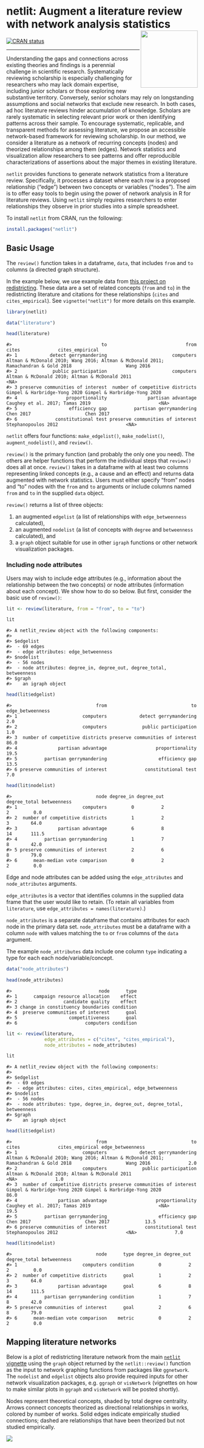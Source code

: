 
<!-- README.md is generated from README.Rmd. Please edit that file -->

# netlit: Augment a literature review with network analysis statistics <img src="man/figures/logo.png" align="right" width="150"/>

<!-- badges: start -->

[![CRAN
status](https://www.r-pkg.org/badges/version/netlit)](https://CRAN.R-project.org/package=netlit)
<!-- badges: end -->

------------------------------------------------------------------------

Understanding the gaps and connections across existing theories and
findings is a perennial challenge in scientific research. Systematically
reviewing scholarship is especially challenging for researchers who may
lack domain expertise, including junior scholars or those exploring new
substantive territory. Conversely, senior scholars may rely on
longstanding assumptions and social networks that exclude new research.
In both cases, ad hoc literature reviews hinder accumulation of
knowledge. Scholars are rarely systematic in selecting relevant prior
work or then identifying patterns across their sample. To encourage
systematic, replicable, and transparent methods for assessing
literature, we propose an accessible network-based framework for
reviewing scholarship. In our method, we consider a literature as a
network of recurring concepts (nodes) and theorized relationships among
them (edges). Network statistics and visualization allow researchers to
see patterns and offer reproducible characterizations of assertions
about the major themes in existing literature.

`netlit` provides functions to generate network statistics from a
literature review. Specifically, it processes a dataset where each row
is a proposed relationship (“edge”) between two concepts or variables
(“nodes”). The aim is to offer easy tools to begin using the power of
network analysis in R for literature reviews. Using `netlit` simply
requires researchers to enter relationships they observe in prior
studies into a simple spreadsheet.

To install `netlit` from CRAN, run the following:

``` r
install.packages("netlit")
```

## Basic Usage

The `review()` function takes in a dataframe, `data`, that includes
`from` and `to` columns (a directed graph structure).

In the example below, we use example data from [this project on
redistricting](https://github.com/judgelord/redistricting). These data
are a set of related concepts (`from` and `to`) in the redistricting
literature and citations for these relationships (`cites` and
`cites_empirical`). See `vignette("netlit")` for more details on this
example.

``` r
library(netlit)

data("literature")

head(literature)
```

    #>                                 to                             from                                                                               cites              cites_empirical
    #> 1            detect gerrymandering                        computers Altman & McDonald 2010; Wang 2016; Altman & McDonald 2011; Ramachandran & Gold 2018                    Wang 2016
    #> 2             public participation                        computers                                      Altman & McDonald 2010; Altman & McDonald 2011                         <NA>
    #> 3 preserve communities of interest  number of competitive districts                                                        Gimpel & Harbridge-Yong 2020 Gimpel & Harbridge-Yong 2020
    #> 4                  proportionality               partisan advantage                                                     Caughey et al. 2017; Tamas 2019                         <NA>
    #> 5                   efficiency gap          partisan gerrymandering                                                                           Chen 2017                    Chen 2017
    #> 6              constitutional test preserve communities of interest                                                                 Stephanopoulos 2012                         <NA>

`netlit` offers four functions: `make_edgelist()`, `make_nodelist()`,
`augment_nodelist()`, and `review()`.

`review()` is the primary function (and probably the only one you need).
The others are helper functions that perform the individual steps that
`review()` does all at once. `review()` takes in a dataframe with at
least two columns representing linked concepts (e.g., a cause and an
effect) and returns data augmented with network statistics. Users must
either specify “from” nodes and “to” nodes with the `from` and `to`
arguments or include columns named `from` and `to` in the supplied
`data` object.

`review()` returns a list of three objects:

1.  an augmented `edgelist` (a list of relationships with
    `edge_betweenness` calculated),
2.  an augmented `nodelist` (a list of concepts with `degree` and
    `betweenness` calculated), and
3.  a `graph` object suitable for use in other `igraph` functions or
    other network visualization packages.

### Including node attributes

Users may wish to include edge attributes (e.g., information about the
relationship between the two concepts) or node attributes (information
about each concept). We show how to do so below. But first, consider the
basic use of `review()`:

``` r
lit <- review(literature, from = "from", to = "to")

lit
```

    #> A netlit_review object with the following components:
    #> 
    #> $edgelist
    #>  - 69 edges
    #>  - edge attributes: edge_betweenness
    #> $nodelist
    #>  - 56 nodes
    #>  - node attributes: degree_in, degree_out, degree_total, betweenness
    #> $graph
    #>    an igraph object

``` r
head(lit$edgelist)
```

    #>                               from                               to edge_betweenness
    #> 1                        computers            detect gerrymandering              2.0
    #> 2                        computers             public participation              1.0
    #> 3  number of competitive districts preserve communities of interest             86.0
    #> 4               partisan advantage                  proportionality             19.5
    #> 5          partisan gerrymandering                   efficiency gap             13.5
    #> 6 preserve communities of interest              constitutional test              7.0

``` r
head(lit$nodelist)
```

    #>                               node degree_in degree_out degree_total betweenness
    #> 1                        computers         0          2            2         0.0
    #> 2  number of competitive districts         1          2            3        64.0
    #> 3               partisan advantage         6          8           14       111.5
    #> 4          partisan gerrymandering         1          7            8        42.0
    #> 5 preserve communities of interest         2          6            8        79.0
    #> 6      mean-median vote comparison         0          2            2         0.0

Edge and node attributes can be added using the `edge_attributes` and
`node_attributes` arguments.

`edge_attributes` is a vector that identifies columns in the supplied
data frame that the user would like to retain. (To retain all variables
from `literature`, use `edge_attributes = names(literature)`.)

`node_attributes` is a separate dataframe that contains attributes for
each node in the primary data set. `node_attributes` must be a dataframe
with a column `node` with values matching the `to` or `from` columns of
the `data` argument.

The example `node_attributes` data include one column `type` indicating
a type for each each node/variable/concept.

``` r
data("node_attributes")

head(node_attributes)
```

    #>                                node      type
    #> 1      campaign resource allocation    effect
    #> 2                 candidate quality    effect
    #> 3 change in constituency boundaries condition
    #> 4  preserve communities of interest      goal
    #> 5                   competitiveness      goal
    #> 6                         computers condition

``` r
lit <- review(literature,
              edge_attributes = c("cites", "cites_empirical"),
              node_attributes = node_attributes)

lit
```

    #> A netlit_review object with the following components:
    #> 
    #> $edgelist
    #>  - 69 edges
    #>  - edge attributes: cites, cites_empirical, edge_betweenness
    #> $nodelist
    #>  - 56 nodes
    #>  - node attributes: type, degree_in, degree_out, degree_total, betweenness
    #> $graph
    #>    an igraph object

``` r
head(lit$edgelist)
```

    #>                               from                               to                                                                               cites              cites_empirical edge_betweenness
    #> 1                        computers            detect gerrymandering Altman & McDonald 2010; Wang 2016; Altman & McDonald 2011; Ramachandran & Gold 2018                    Wang 2016              2.0
    #> 2                        computers             public participation                                      Altman & McDonald 2010; Altman & McDonald 2011                         <NA>              1.0
    #> 3  number of competitive districts preserve communities of interest                                                        Gimpel & Harbridge-Yong 2020 Gimpel & Harbridge-Yong 2020             86.0
    #> 4               partisan advantage                  proportionality                                                     Caughey et al. 2017; Tamas 2019                         <NA>             19.5
    #> 5          partisan gerrymandering                   efficiency gap                                                                           Chen 2017                    Chen 2017             13.5
    #> 6 preserve communities of interest              constitutional test                                                                 Stephanopoulos 2012                         <NA>              7.0

``` r
head(lit$nodelist)
```

    #>                               node      type degree_in degree_out degree_total betweenness
    #> 1                        computers condition         0          2            2         0.0
    #> 2  number of competitive districts      goal         1          2            3        64.0
    #> 3               partisan advantage      goal         6          8           14       111.5
    #> 4          partisan gerrymandering condition         1          7            8        42.0
    #> 5 preserve communities of interest      goal         2          6            8        79.0
    #> 6      mean-median vote comparison    metric         0          2            2         0.0

## Mapping literature networks

Below is a plot of redistricting literature network from the main
[`netlit`
vignette](https://judgelord.github.io/netlit/articles/vignette.html)
using the `graph` object returned by the `netlit::review()` function as
the input to network graphing functions from packages like `ggnetwork`.
The `nodelist` and `edgelist` objects also provide required inputs for
other network visualization packages, e.g. `ggraph` or `visNetwork`
(vignettes on how to make similar plots in `ggraph` and `visNetwork`
will be posted shortly).

Nodes represent theoretical concepts, shaded by total degree centrality.
Arrows connect concepts theorized as directional relationships in works,
colored by number of works. Solid edges indicate empirically studied
connections; dashed are relationships that have been theorized but not
studied empirically.

<img src="man/figures/ggraph-1.png" style="display: block; margin: auto;" />
